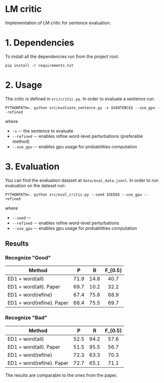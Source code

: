# LM critic
Implementation of LM critic for sentence evaluation.

# 1. Dependencies
To install all the dependencies run from the project root:
```
pip install -r requirements.txt
```

# 2. Usage
The critic is defined in `src/critic.py`. In order to evaluate a sentence run:
```
PYTHONPATH=. python src/evaluate_sentence.py -s $SENTENCE$ --use_gpu --refined 
```
where
* `-s` -- the sentence to evaluate
* `--refined` -- enables refine word-level perturbations (preferable method)
* `--use_gpu` -- enables gpu usage for probabilities computation 

# 3. Evaluation
You can find the evaluation dataset at `data/eval_data.jsonl`. In order to run evaluation on the 
dataset run:
```
PYTHONPATH=. python src/eval_critic.py --seed $SEED$ --use_gpu --refined 
```
where
* `--seed` -- 
* `--refined` -- enables refine word-level perturbations
* `--use_gpu` -- enables gpu usage for probabilities computation

## Results
### Recognize "Good"
| Method   |      P      |  R  | F_{0.5}|
|----------|:-------------:|:------:|:---:|
| ED1 + word(all)           | 71.9 | 14.8 | 40.7 |
| ED1 + word(all). Paper    | 69.7 | 10.2 | 32.2 |
| ED1 + word(refine)        | 67.4 | 75.8 | 68.9 |
| ED1 + word(refine). Paper | 68.4 | 75.5 | 69.7 |

### Recognize "Bad"
| Method   |      P      |  R  | F_{0.5}|
|----------|:-------------:|:------:|:---:|
| ED1 + word(all)           | 52.5 | 94.2 | 57.6 |
| ED1 + word(all). Paper    | 51.5 | 95.5 | 56.7 |
| ED1 + word(refine)        | 72.3 | 63.3 | 70.3 |
| ED1 + word(refine). Paper | 72.7 | 65.1 | 71.1 |

The results are comparable to the ones from the paper.